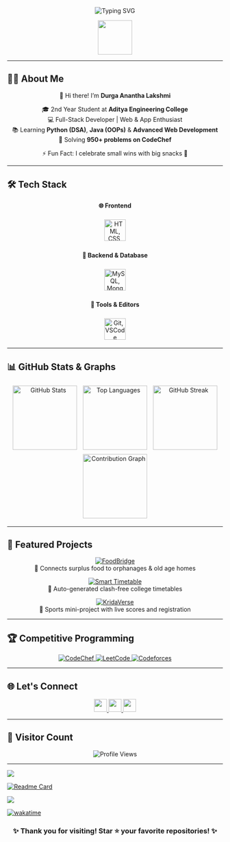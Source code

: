 <div align="center">
  <!-- Typing Animation -->
  <img src="https://readme-typing-svg.herokuapp.com?lines=Hello,+World!;I'm+Durga+Anantha+Lakshmi;Full-Stack+Developer+|+Problem+Solver;Let's+Code+and+Build+Awesome+Projects💡" alt="Typing SVG" />
  
  <!-- Fun Developer GIF -->
  <p>
    <img src="https://media.giphy.com/media/LmNwrBhejkK9EFP504/giphy.gif" width="80"/>
  </p>
</div>

---
## 🙋‍♀️ About Me

<div align="center">

👋 Hi there! I’m **Durga Anantha Lakshmi**  

🎓 2nd Year Student at **Aditya Engineering College**  
💻 Full-Stack Developer | Web & App Enthusiast  
📚 Learning **Python (DSA)**, **Java (OOPs)** & **Advanced Web Development**  
🚀 Solving **950+ problems on CodeChef**  

⚡ Fun Fact: I celebrate small wins with big snacks 🍫  

</div>

---

## 🛠️ Tech Stack

<div align="center">
  <!-- Frontend -->
  <h4>🌐 Frontend</h4>
  <img src="https://skillicons.dev/icons?i=html,css,js,react,tailwind" height="50" style="margin:5px" title="HTML, CSS, JS, React, Tailwind"/>
  
  <!-- Backend -->
  <h4>🧠 Backend & Database</h4>
  <img src="https://skillicons.dev/icons?i=mysql,mongodb,python,java" height="50" style="margin:5px" title="MySQL, MongoDB, Python, Java"/>
  
  <!-- Tools & Editors -->
  <h4>🧰 Tools & Editors</h4>
  <img src="https://skillicons.dev/icons?i=git,vscode" height="50" style="margin:5px" title="Git, VSCode"/>
</div>

---

## 📊 GitHub Stats & Graphs

<div align="center">
  <img src="https://github-readme-stats.vercel.app/api?username=AnanthaLakshmi24&show_icons=true&theme=radical&count_private=true" height="150" style="margin:5px" title="GitHub Stats"/>
  <img src="https://github-readme-stats.vercel.app/api/top-langs/?username=AnanthaLakshmi24&layout=compact&theme=radical" height="150" style="margin:5px" title="Top Languages"/>
  <img src="https://streak-stats.demolab.com?user=AnanthaLakshmi24&theme=radical" height="150" style="margin:5px" title="GitHub Streak"/>
  <img src="https://github-readme-activity-graph.vercel.app/graph?username=AnanthaLakshmi24&theme=react-dark&area=true&hide_border=true" height="150" style="margin:5px" title="Contribution Graph"/>
</div>

---

## 🌟 Featured Projects

<div align="center">

[![FoodBridge](https://img.shields.io/badge/FoodBridge-Live-green?style=for-the-badge)](https://github.com/AnanthaLakshmi24/FoodBridge)  
🥗 Connects surplus food to orphanages & old age homes  

[![Smart Timetable](https://img.shields.io/badge/Smart_Timetable-Live-blue?style=for-the-badge)](https://github.com/AnanthaLakshmi24/Smart-Timetable)  
📅 Auto-generated clash-free college timetables  

[![KridaVerse](https://img.shields.io/badge/KridaVerse-Live-orange?style=for-the-badge)](https://github.com/AnanthaLakshmi24/KridaVerse)  
🏏 Sports mini-project with live scores and registration
</div>

---

## 🏆 Competitive Programming

<div align="center">
  <a href="https://www.codechef.com/users/durga_an">
    <img src="https://img.shields.io/badge/CodeChef-CC-orange?style=for-the-badge&logo=codechef&logoColor=white" alt="CodeChef"/>
  </a>
  <a href="https://leetcode.com/durga_an/">
    <img src="https://img.shields.io/badge/LeetCode-LC-yellow?style=for-the-badge&logo=leetcode&logoColor=black" alt="LeetCode"/>
  </a>
  <a href="https://codeforces.com/profile/durga_an">
    <img src="https://img.shields.io/badge/Codeforces-CF-blue?style=for-the-badge&logo=codeforces&logoColor=white" alt="Codeforces"/>
  </a>
</div>

---

## 🌐 Let's Connect

<div align="center">
  <a href="https://www.linkedin.com/in/durga-anantha-lakshmi-123456789/" target="_blank">
    <img src="https://img.shields.io/badge/LinkedIn-%230077B5.svg?style=for-the-badge&logo=linkedin&logoColor=white" height="30"/>
  </a>
  <a href="mailto:ananthalakshmi24@example.com">
    <img src="https://img.shields.io/badge/Gmail-D14836?style=for-the-badge&logo=gmail&logoColor=white" height="30"/>
  </a>
  <a href="https://github.com/AnanthaLakshmi24">
    <img src="https://img.shields.io/badge/GitHub-100000?style=for-the-badge&logo=github&logoColor=white" height="30"/>
  </a>
</div>

---

## 🧭 Visitor Count

<div align="center">
  <img src="https://komarev.com/ghpvc/?username=AnanthaLakshmi24&style=for-the-badge&color=brightgreen" alt="Profile Views"/>
</div>

---
<img src="https://github-profile-trophy.vercel.app/?username=AnanthaLakshmi24&theme=radical&no-frame=true&no-bg=true&margin-w=15" />

[![Readme Card](https://github-readme-stats.vercel.app/api/pin/?username=AnanthaLakshmi24&repo=FoodBridge&theme=radical)](https://github.com/AnanthaLakshmi24/FoodBridge)

<img src="https://quotes-github-readme.vercel.app/api?type=horizontal&theme=radical" />

[![wakatime](https://wakatime.com/badge/user/your-id.svg)](https://wakatime.com/@your-id)


<div align="center">
  <h3>✨ Thank you for visiting! Star ⭐ your favorite repositories! ✨</h3>
</div>
